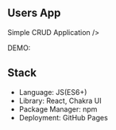 ## Users App

Simple CRUD Application />

DEMO:  

## Stack

* Language: JS(ES6+) <br/>
* Library: React, Chakra UI <br/>
* Package Manager: npm <br/>
* Deployment: GitHub Pages 
